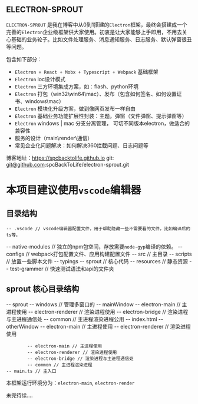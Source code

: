 <!--
 * @Author: pikun
 * @Date: 2019-12-04 19:48:32
 * @LastEditTime: 2019-12-08 09:40:35
 * @Description:
 -->
## ELECTRON-SPROUT
`ELECTRON-SPROUT` 是我在博客中从0到1搭建的`Electron`框架，最终会搭建成一个完善的`Electron`企业级框架供大家使用。初衷是让大家能够上手即用，不用去关心基础的业务轮子。比如文件处理服务、消息通知服务、日志服务、默认弹窗很丑等问题。

包含如下部分：
- `Electron + React + Mobx + Typescript + Webpack` 基础框架
- `Electron` ioc设计模式
- `Electron` 三方环境集成方案，如：flash、python环境
- `Electron` 打包（win32\win64\mac）、发布（包含如何签名、如何设置证书、windows\mac）
- `Electron` 模块化升级方案，做到像网页发布一样自由
- `Electron` 基础业务功能扩展性封装：主题，弹窗（文件弹窗、提示弹窗等）
- `Electron` windows | mac 分支分离管理， 可切不同版本electron，做适合的兼容性
- 服务的设计（main\render\通信）
- 常见企业化问题解决：如何解决360拦截问题、日志问题等

博客地址：https://spcbacktolife.github.io
git: git@github.com:spcBackToLife/electron-sprout.git


# 本项目建议使用`vscode`编辑器

## 目录结构
	-- .vscode // vscode编辑器配置文件，用于帮助隐藏一些不需要看的文件，比如编译后的ts等。
  -- native-modules // 独立的npm包空间，存放需要`node-gyp`编译的依赖。
	-- configs // webpack打包配置文件、应用构建配置文件
	-- src // 主目录
	-- scripts // 放置一些脚本文件
	-- typings
	-- sprout // 核心代码
	-- resources // 静态资源
	-- test-grammer // 快速测试语法和api的文件夹

## sprout 核心目录结构
-- sprout
  -- windows // 管理多窗口的
	  -- mainWindow
			-- electron-main // 主进程使用
			-- electron-renderer // 渲染进程使用
			-- electron-bridge // 渲染进程与主进程通信处
			-- common // 主进程渲染进程公用
			-- index.html
		-- otherWindow
			-- electron-main // 主进程使用
			-- electron-renderer // 渲染进程使用

			-- electron-main // 主进程使用
			-- electron-renderer // 渲染进程使用
			-- electron-bridge // 渲染进程与主进程通信处
			-- common // 主进程渲染进程
	-- main.ts // 主入口

本框架运行环境分为：`electron-main`, `electron-render`

未完待续....
